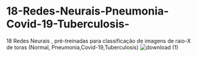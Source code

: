 # 18-Redes-Neurais-Pneumonia-Covid-19-Tuberculosis-
18 Redes Neurais , pré-treinadas para classificação de imagens de raio-X de toras (Normal, Pneumonia,Covid-19,Tuberculosis)
![download (1)](https://github.com/user-attachments/assets/db1e3db1-f97d-4913-be58-a47dfb3a36f9)
